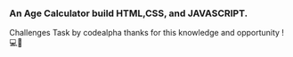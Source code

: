 ### An Age Calculator build HTML,CSS, and JAVASCRIPT.
 Challenges Task by codealpha thanks for this knowledge and opportunity ! 💻🎨
